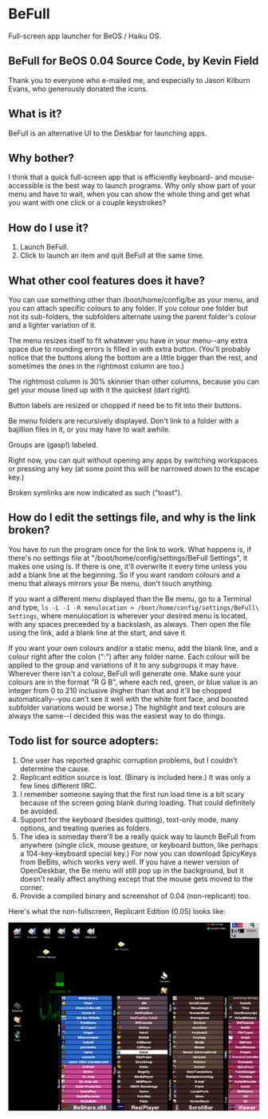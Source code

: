 # BeFull
Full-screen app launcher for BeOS / Haiku OS.

BeFull for BeOS 0.04 Source Code, by Kevin Field
------------------------------------------

Thank you to everyone who e-mailed me, and especially to Jason Kilburn Evans, who generously donated the icons.

What is it?
--

BeFull is an alternative UI to the Deskbar for launching apps.

Why bother?
--

I think that a quick full-screen app that is efficiently keyboard- and mouse-accessible is the best way to launch programs.  Why only show part of your menu and have to wait, when you can show the whole thing and get what you want with one click or a couple keystrokes?

How do I use it?
--
1.  Launch BeFull.
2.  Click to launch an item and quit BeFull at the same time.

What other cool features does it have?
--
You can use something other than /boot/home/config/be as your menu, and you can attach specific colours to any folder.  If you colour one folder but not its sub-folders, the subfolders alternate using the parent folder's colour and a lighter variation of it.

The menu resizes itself to fit whatever you have in your menu--any extra space due to rounding errors is filled in with extra button.  (You'll probably notice that the buttons along the bottom are a little bigger than the rest, and sometimes the ones in the rightmost column are too.)

The rightmost column is 30% skinnier than other columns, because you can get your mouse lined up with it the quickest (dart right).  

Button labels are resized or chopped if need be to fit into their buttons.

Be menu folders are recursively displayed.  Don't link to a folder with a bajillion files in it, or you may have to wait awhile.

Groups are (gasp!) labeled.

Right now, you can quit without opening any apps by switching workspaces or pressing any key (at some point this will be narrowed down to the escape key.)

Broken symlinks are now indicated as such ("toast").

How do I edit the settings file, and why is the link broken?
--
You have to run the program once for the link to work.  What happens is, if there's no settings file at "/boot/home/config/settings/BeFull Settings", it makes one using ls.  If there is one, it'll overwrite it every time unless you add a blank line at the beginning.  So if you want random colours and a menu that always mirrors your Be menu, don't touch anything.

If you want a different menu displayed than the Be menu, go to a Terminal and type, `ls -L -1 -R menulocation > /boot/home/config/settings/BeFull\ Settings`, where menulocation is wherever your desired menu is located, with any spaces preceeded by a backslash, as always.  Then open the file using the link, add a blank line at the start, and save it.

If you want your own colours and/or a static menu, add the blank line, and a colour right after the colon (":") after any folder name.  Each colour will be applied to the group and variations of it to any subgroups it may have.  Wherever there isn't a colour, BeFull will generate one.  Make sure your colours are in the format "R G B", where each red, green, or blue value is an integer from 0 to 210 inclusive (higher than that and it'll be chopped automatically--you can't see it well with the white font face, and boosted subfolder variations would be worse.)  The highlight and text colours are always the same--I decided this was the easiest way to do things.

Todo list for source adopters:
--
1. One user has reported graphic corruption problems, but I couldn't determine the cause.
2. Replicant edition source is lost.  (Binary is included here.)  It was only a few lines different IIRC.
3. I remember someone saying that the first run load time is a bit scary because of the screen going blank during loading.  That could definitely be avoided.
4. Support for the keyboard (besides quitting), text-only mode, many options, and treating queries as folders.
5. The idea is someday there'll be a really quick way to launch BeFull from anywhere (single click, mouse gesture, or keyboard button, like perhaps a 104-key-keyboard special key.)  For now you can download SpicyKeys from BeBits, which works very well.  If you have a newer version of OpenDeskbar, the Be menu will still pop up in the background, but it doesn't really affect anything except that the mouse gets moved to the corner.
6. Provide a compiled binary and screenshot of 0.04 (non-replicant) too.

Here's what the non-fullscreen, Replicant Edition (0.05) looks like:

![Replicant Edition screenshot](https://raw.githubusercontent.com/KevinField/BeFull/master/BeFull_0.05.png)

